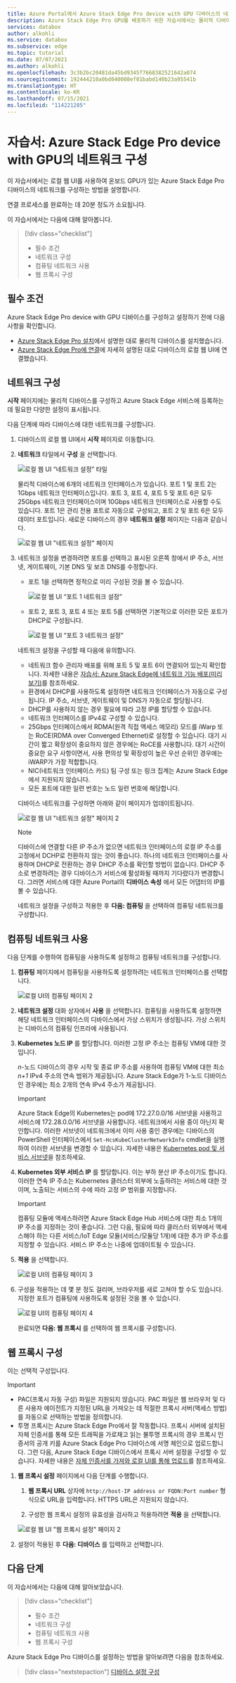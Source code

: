 ```yaml
---
title: Azure Portal에서 Azure Stack Edge Pro device with GPU 디바이스의 네트워크 설정을 구성하는 방법에 대한 자습서 | Microsoft Docs
description: Azure Stack Edge Pro GPU를 배포하기 위한 자습서에서는 물리적 디바이스에 대한 네트워크, 컴퓨팅 네트워크 및 웹 프록시 설정의 구성을 안내합니다.
services: databox
author: alkohli
ms.service: databox
ms.subservice: edge
ms.topic: tutorial
ms.date: 07/07/2021
ms.author: alkohli
ms.openlocfilehash: 3c3b2bc20481da45bd9345f7668382521642a074
ms.sourcegitcommit: 192444210a0bd040008ef01babd140b23a95541b
ms.translationtype: HT
ms.contentlocale: ko-KR
ms.lasthandoff: 07/15/2021
ms.locfileid: "114221285"
---
```

# <a name="tutorial-configure-network-for-azure-stack-edge-pro-with-gpu"></a>자습서: Azure Stack Edge Pro device with GPU의 네트워크 구성

이 자습서에서는 로컬 웹 UI를 사용하여 온보드 GPU가 있는 Azure Stack Edge Pro 디바이스의 네트워크를 구성하는 방법을 설명합니다.

연결 프로세스를 완료하는 데 20분 정도가 소요됩니다.

이 자습서에서는 다음에 대해 알아봅니다.

> [!div class="checklist"]
>
> * 필수 조건
> * 네트워크 구성
> * 컴퓨팅 네트워크 사용
> * 웹 프록시 구성


## <a name="prerequisites"></a>필수 조건

Azure Stack Edge Pro device with GPU 디바이스를 구성하고 설정하기 전에 다음 사항을 확인합니다.

* [Azure Stack Edge Pro 설치](azure-stack-edge-gpu-deploy-install.md)에서 설명한 대로 물리적 디바이스를 설치했습니다.
* [Azure Stack Edge Pro에 연결](azure-stack-edge-gpu-deploy-connect.md)에 자세히 설명된 대로 디바이스의 로컬 웹 UI에 연결했습니다.


## <a name="configure-network"></a>네트워크 구성

**시작** 페이지에는 물리적 디바이스를 구성하고 Azure Stack Edge 서비스에 등록하는 데 필요한 다양한 설정이 표시됩니다. 

다음 단계에 따라 디바이스에 대한 네트워크를 구성합니다.

1. 디바이스의 로컬 웹 UI에서 **시작** 페이지로 이동합니다. 

2. **네트워크** 타일에서 **구성** 을 선택합니다.  
    
    ![로컬 웹 UI “네트워크 설정” 타일](./media/azure-stack-edge-gpu-deploy-configure-network-compute-web-proxy/network-1.png)

    물리적 디바이스에 6개의 네트워크 인터페이스가 있습니다. 포트 1 및 포트 2는 1Gbps 네트워크 인터페이스입니다. 포트 3, 포트 4, 포트 5 및 포트 6은 모두 25Gbps 네트워크 인터페이스이며 10Gbps 네트워크 인터페이스로 사용할 수도 있습니다. 포트 1은 관리 전용 포트로 자동으로 구성되고, 포트 2 및 포트 6은 모두 데이터 포트입니다. 새로운 디바이스의 경우 **네트워크 설정** 페이지는 다음과 같습니다.
    
    ![로컬 웹 UI "네트워크 설정" 페이지](./media/azure-stack-edge-gpu-deploy-configure-network-compute-web-proxy/network-2a.png)

3. 네트워크 설정을 변경하려면 포트를 선택하고 표시된 오른쪽 창에서 IP 주소, 서브넷, 게이트웨이, 기본 DNS 및 보조 DNS를 수정합니다. 

    - 포트 1을 선택하면 정적으로 미리 구성된 것을 볼 수 있습니다. 

        ![로컬 웹 UI “포트 1 네트워크 설정”](./media/azure-stack-edge-gpu-deploy-configure-network-compute-web-proxy/network-3.png)

    - 포트 2, 포트 3, 포트 4 또는 포트 5를 선택하면 기본적으로 이러한 모든 포트가 DHCP로 구성됩니다.

        ![로컬 웹 UI “포트 3 네트워크 설정”](./media/azure-stack-edge-gpu-deploy-configure-network-compute-web-proxy/network-4.png)

    네트워크 설정을 구성할 때 다음에 유의합니다.

    * 네트워크 함수 관리자 배포를 위해 포트 5 및 포트 6이 연결되어 있는지 확인합니다. 자세한 내용은 [자습서: Azure Stack Edge에 네트워크 기능 배포(미리 보기)](../network-function-manager/deploy-functions.md)를 참조하세요.
    * 환경에서 DHCP를 사용하도록 설정하면 네트워크 인터페이스가 자동으로 구성됩니다. IP 주소, 서브넷, 게이트웨이 및 DNS가 자동으로 할당됩니다.
    * DHCP를 사용하지 않는 경우 필요에 따라 고정 IP를 할당할 수 있습니다.
    * 네트워크 인터페이스를 IPv4로 구성할 수 있습니다.
    * 25Gbps 인터페이스에서 RDMA(원격 직접 액세스 메모리) 모드를 iWarp 또는 RoCE(RDMA over Converged Ethernet)로 설정할 수 있습니다. 대기 시간이 짧고 확장성이 중요하지 않은 경우에는 RoCE를 사용합니다. 대기 시간이 중요한 요구 사항이면서, 사용 편의성 및 확장성이 높은 우선 순위인 경우에는 iWARP가 가장 적합합니다.
    * NIC(네트워크 인터페이스 카드) 팀 구성 또는 링크 집계는 Azure Stack Edge에서 지원되지 않습니다. 
    * 모든 포트에 대한 일련 번호는 노드 일련 번호에 해당합니다.

    디바이스 네트워크를 구성하면 아래와 같이 페이지가 업데이트됩니다.

    ![로컬 웹 UI "네트워크 설정" 페이지 2](./media/azure-stack-edge-gpu-deploy-configure-network-compute-web-proxy/network-2.png)


     > [!NOTE]
     > 디바이스에 연결할 다른 IP 주소가 없으면 네트워크 인터페이스의 로컬 IP 주소를 고정에서 DCHP로 전환하지 않는 것이 좋습니다. 하나의 네트워크 인터페이스를 사용하며 DHCP로 전환하는 경우 DHCP 주소를 확인할 방법이 없습니다. DHCP 주소로 변경하려는 경우 디바이스가 서비스에 활성화될 때까지 기다렸다가 변경합니다. 그러면 서비스에 대한 Azure Portal의 **디바이스 속성** 에서 모든 어댑터의 IP를 볼 수 있습니다.


    네트워크 설정을 구성하고 적용한 후 **다음: 컴퓨팅** 을 선택하여 컴퓨팅 네트워크를 구성합니다.

## <a name="enable-compute-network"></a>컴퓨팅 네트워크 사용

다음 단계를 수행하여 컴퓨팅을 사용하도록 설정하고 컴퓨팅 네트워크를 구성합니다. 

<!--1. Go to the **Get started** page in the local web UI of your device. On the **Network** tile, select **Compute network**.  

    ![Compute page in local UI 1](./media/azure-stack-edge-gpu-deploy-configure-network-compute-web-proxy/compute-network-1.png)-->

1. **컴퓨팅** 페이지에서 컴퓨팅을 사용하도록 설정하려는 네트워크 인터페이스를 선택합니다. 

    ![로컬 UI의 컴퓨팅 페이지 2](./media/azure-stack-edge-gpu-deploy-configure-network-compute-web-proxy/compute-network-2.png)

1. **네트워크 설정** 대화 상자에서 **사용** 을 선택합니다. 컴퓨팅을 사용하도록 설정하면 해당 네트워크 인터페이스의 디바이스에서 가상 스위치가 생성됩니다. 가상 스위치는 디바이스의 컴퓨팅 인프라에 사용됩니다. 
    
1. **Kubernetes 노드 IP** 를 할당합니다. 이러한 고정 IP 주소는 컴퓨팅 VM에 대한 것입니다.  

    *n*-노드 디바이스의 경우 시작 및 종료 IP 주소를 사용하여 컴퓨팅 VM에 대한 최소 *n+1* IPv4 주소의 연속 범위가 제공됩니다. Azure Stack Edge가 1-노드 디바이스인 경우에는 최소 2개의 연속 IPv4 주소가 제공됩니다.

    > [!IMPORTANT]
    > Azure Stack Edge의 Kubernetes는 pod에 172.27.0.0/16 서브넷을 사용하고 서비스에 172.28.0.0/16 서브넷을 사용합니다. 네트워크에서 사용 중이 아닌지 확인합니다. 이러한 서브넷이 네트워크에서 이미 사용 중인 경우에는 디바이스의 PowerShell 인터페이스에서 `Set-HcsKubeClusterNetworkInfo` cmdlet을 실행하여 이러한 서브넷을 변경할 수 있습니다. 자세한 내용은 [Kubernetes pod 및 서비스 서브넷](azure-stack-edge-gpu-connect-powershell-interface.md#change-kubernetes-pod-and-service-subnets)을 참조하세요.


1. **Kubernetes 외부 서비스 IP** 를 할당합니다. 이는 부하 분산 IP 주소이기도 합니다. 이러한 연속 IP 주소는 Kubernetes 클러스터 외부에 노출하려는 서비스에 대한 것이며, 노출되는 서비스의 수에 따라 고정 IP 범위를 지정합니다. 
    
    > [!IMPORTANT]
    > 컴퓨팅 모듈에 액세스하려면 Azure Stack Edge Hub 서비스에 대한 최소 1개의 IP 주소를 지정하는 것이 좋습니다. 그런 다음, 필요에 따라 클러스터 외부에서 액세스해야 하는 다른 서비스/IoT Edge 모듈(서비스/모듈당 1개)에 대한 추가 IP 주소를 지정할 수 있습니다. 서비스 IP 주소는 나중에 업데이트될 수 있습니다. 
    
1. **적용** 을 선택합니다.

    ![로컬 UI의 컴퓨팅 페이지 3](./media/azure-stack-edge-gpu-deploy-configure-network-compute-web-proxy/compute-network-3.png)

1. 구성을 적용하는 데 몇 분 정도 걸리며, 브라우저를 새로 고쳐야 할 수도 있습니다. 지정한 포트가 컴퓨팅에 사용하도록 설정된 것을 볼 수 있습니다. 
 
    ![로컬 UI의 컴퓨팅 페이지 4](./media/azure-stack-edge-gpu-deploy-configure-network-compute-web-proxy/compute-network-4.png)

    완료되면 **다음: 웹 프록시** 를 선택하여 웹 프록시를 구성합니다.  

  
## <a name="configure-web-proxy"></a>웹 프록시 구성

이는 선택적 구성입니다.

> [!IMPORTANT]
> * PAC(프록시 자동 구성) 파일은 지원되지 않습니다. PAC 파일은 웹 브라우저 및 다른 사용자 에이전트가 지정된 URL을 가져오는 데 적절한 프록시 서버(액세스 방법)를 자동으로 선택하는 방법을 정의합니다. 
> * 투명 프록시는 Azure Stack Edge Pro에서 잘 작동합니다. 프록시 서버에 설치된 자체 인증서를 통해 모든 트래픽을 가로채고 읽는 불투명 프록시의 경우 프록시 인증서의 공개 키를 Azure Stack Edge Pro 디바이스에 서명 체인으로 업로드합니다. 그런 다음, Azure Stack Edge 디바이스에서 프록시 서버 설정을 구성할 수 있습니다. 자세한 내용은 [자체 인증서를 가져와 로컬 UI를 통해 업로드](azure-stack-edge-gpu-deploy-configure-certificates.md#bring-your-own-certificates)를 참조하세요.  

<!--1. Go to the **Get started** page in the local web UI of your device.
2. On the **Network** tile, configure your web proxy server settings. Although web proxy configuration is optional, if you use a web proxy, you can configure it on this page only.

   ![Local web UI "Web proxy settings" page](./media/azure-stack-edge-gpu-deploy-configure-network-compute-web-proxy/web-proxy-1.png)-->

1. **웹 프록시 설정** 페이지에서 다음 단계를 수행합니다.

   1. **웹 프록시 URL** 상자에 `http://host-IP address or FQDN:Port number` 형식으로 URL을 입력합니다. HTTPS URL은 지원되지 않습니다.

   2. 구성한 웹 프록시 설정의 유효성을 검사하고 적용하려면 **적용** 을 선택합니다.

   ![로컬 웹 UI "웹 프록시 설정" 페이지 2](./media/azure-stack-edge-gpu-deploy-configure-network-compute-web-proxy/web-proxy-2.png)<!--UI text update for instruction text is needed.-->

2. 설정이 적용된 후 **다음: 디바이스** 를 입력하고 선택합니다.


## <a name="next-steps"></a>다음 단계

이 자습서에서는 다음에 대해 알아보았습니다.

> [!div class="checklist"]
> * 필수 조건
> * 네트워크 구성
> * 컴퓨팅 네트워크 사용
> * 웹 프록시 구성


Azure Stack Edge Pro 디바이스를 설정하는 방법을 알아보려면 다음을 참조하세요.

> [!div class="nextstepaction"]
> [디바이스 설정 구성](./azure-stack-edge-gpu-deploy-set-up-device-update-time.md)
